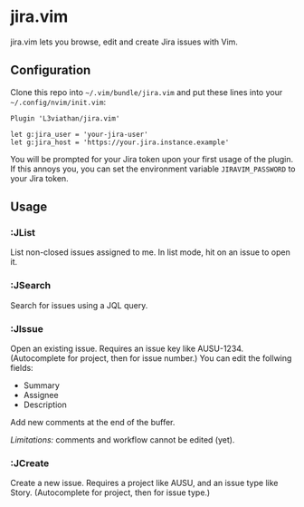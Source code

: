# jira.vim

jira.vim lets you browse, edit and create Jira issues with Vim.

## Configuration

Clone this repo into `~/.vim/bundle/jira.vim` and put these lines into your
`~/.config/nvim/init.vim`:

    Plugin 'L3viathan/jira.vim'

    let g:jira_user = 'your-jira-user'
    let g:jira_host = 'https://your.jira.instance.example'

You will be prompted for your Jira token upon your first usage of the plugin.
If this annoys you, you can set the environment variable `JIRAVIM_PASSWORD` to
your Jira token.

## Usage

### :JList
List non-closed issues assigned to me. In list mode, hit <cr> on an issue to open it.

### :JSearch
Search for issues using a JQL query.

### :JIssue
Open an existing issue. Requires an issue key like AUSU-1234. (Autocomplete for project, then for issue number.)
You can edit the follwing fields:

 * Summary
 * Assignee
 * Description

Add new comments at the end of the buffer.

*Limitations:* comments and workflow cannot be edited (yet).

### :JCreate
Create a new issue. Requires a project like AUSU, and an issue type like Story. (Autocomplete for project, then for issue type.)
